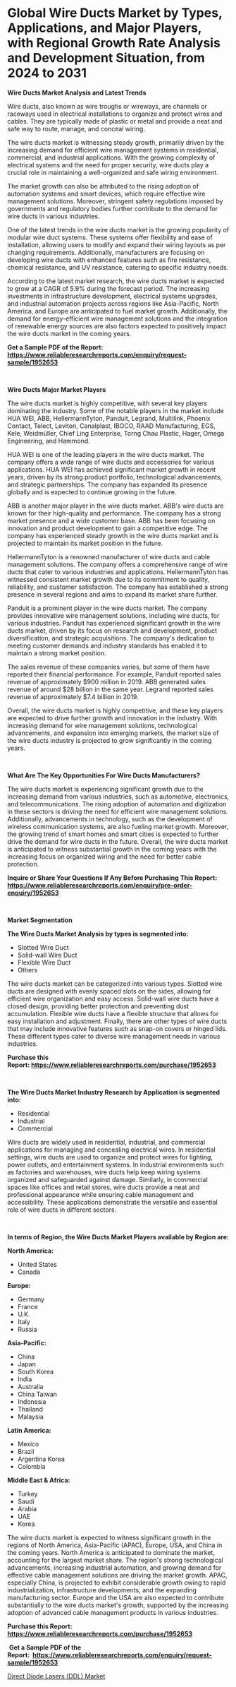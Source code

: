 <p><h1>Global Wire Ducts Market by Types, Applications, and Major Players, with Regional Growth Rate Analysis and Development Situation, from 2024 to 2031</h1></p><p><strong>Wire Ducts Market Analysis and Latest Trends</strong></p>
<p><p>Wire ducts, also known as wire troughs or wireways, are channels or raceways used in electrical installations to organize and protect wires and cables. They are typically made of plastic or metal and provide a neat and safe way to route, manage, and conceal wiring.</p><p>The wire ducts market is witnessing steady growth, primarily driven by the increasing demand for efficient wire management systems in residential, commercial, and industrial applications. With the growing complexity of electrical systems and the need for proper security, wire ducts play a crucial role in maintaining a well-organized and safe wiring environment.</p><p>The market growth can also be attributed to the rising adoption of automation systems and smart devices, which require effective wire management solutions. Moreover, stringent safety regulations imposed by governments and regulatory bodies further contribute to the demand for wire ducts in various industries.</p><p>One of the latest trends in the wire ducts market is the growing popularity of modular wire duct systems. These systems offer flexibility and ease of installation, allowing users to modify and expand their wiring layouts as per changing requirements. Additionally, manufacturers are focusing on developing wire ducts with enhanced features such as fire resistance, chemical resistance, and UV resistance, catering to specific industry needs.</p><p>According to the latest market research, the wire ducts market is expected to grow at a CAGR of 5.9% during the forecast period. The increasing investments in infrastructure development, electrical systems upgrades, and industrial automation projects across regions like Asia-Pacific, North America, and Europe are anticipated to fuel market growth. Additionally, the demand for energy-efficient wire management solutions and the integration of renewable energy sources are also factors expected to positively impact the wire ducts market in the coming years.</p></p>
<p><strong>Get a Sample PDF of the Report:&nbsp; <a href="https://www.reliableresearchreports.com/enquiry/request-sample/1952653">https://www.reliableresearchreports.com/enquiry/request-sample/1952653</a></strong></p>
<p>&nbsp;</p>
<p><strong>Wire Ducts Major Market Players</strong></p>
<p><p>The wire ducts market is highly competitive, with several key players dominating the industry. Some of the notable players in the market include HUA WEI, ABB, HellermannTyton, Panduit, Legrand, Multilink, Phoenix Contact, Telect, Leviton, Canalplast, IBOCO, RAAD Manufacturing, EGS, Kele, Weidmüller, Chief Ling Enterprise, Torng Chau Plastic, Hager, Omega Engineering, and Hammond.</p><p>HUA WEI is one of the leading players in the wire ducts market. The company offers a wide range of wire ducts and accessories for various applications. HUA WEI has achieved significant market growth in recent years, driven by its strong product portfolio, technological advancements, and strategic partnerships. The company has expanded its presence globally and is expected to continue growing in the future.</p><p>ABB is another major player in the wire ducts market. ABB's wire ducts are known for their high-quality and performance. The company has a strong market presence and a wide customer base. ABB has been focusing on innovation and product development to gain a competitive edge. The company has experienced steady growth in the wire ducts market and is projected to maintain its market position in the future.</p><p>HellermannTyton is a renowned manufacturer of wire ducts and cable management solutions. The company offers a comprehensive range of wire ducts that cater to various industries and applications. HellermannTyton has witnessed consistent market growth due to its commitment to quality, reliability, and customer satisfaction. The company has established a strong presence in several regions and aims to expand its market share further.</p><p>Panduit is a prominent player in the wire ducts market. The company provides innovative wire management solutions, including wire ducts, for various industries. Panduit has experienced significant growth in the wire ducts market, driven by its focus on research and development, product diversification, and strategic acquisitions. The company's dedication to meeting customer demands and industry standards has enabled it to maintain a strong market position.</p><p>The sales revenue of these companies varies, but some of them have reported their financial performance. For example, Panduit reported sales revenue of approximately $900 million in 2019. ABB generated sales revenue of around $28 billion in the same year. Legrand reported sales revenue of approximately $7.4 billion in 2019.</p><p>Overall, the wire ducts market is highly competitive, and these key players are expected to drive further growth and innovation in the industry. With increasing demand for wire management solutions, technological advancements, and expansion into emerging markets, the market size of the wire ducts industry is projected to grow significantly in the coming years.</p></p>
<p>&nbsp;</p>
<p><strong>What Are The Key Opportunities For Wire Ducts Manufacturers?</strong></p>
<p><p>The wire ducts market is experiencing significant growth due to the increasing demand from various industries, such as automotive, electronics, and telecommunications. The rising adoption of automation and digitization in these sectors is driving the need for efficient wire management solutions. Additionally, advancements in technology, such as the development of wireless communication systems, are also fueling market growth. Moreover, the growing trend of smart homes and smart cities is expected to further drive the demand for wire ducts in the future. Overall, the wire ducts market is anticipated to witness substantial growth in the coming years with the increasing focus on organized wiring and the need for better cable protection.</p></p>
<p><strong>Inquire or Share Your Questions If Any Before Purchasing This Report: <a href="https://www.reliableresearchreports.com/enquiry/pre-order-enquiry/1952653">https://www.reliableresearchreports.com/enquiry/pre-order-enquiry/1952653</a></strong></p>
<p>&nbsp;</p>
<p><strong>Market Segmentation</strong></p>
<p><strong>The Wire Ducts Market Analysis by types is segmented into:</strong></p>
<p><ul><li>Slotted Wire Duct</li><li>Solid-wall Wire Duct</li><li>Flexible Wire Duct</li><li>Others</li></ul></p>
<p><p>The wire ducts market can be categorized into various types. Slotted wire ducts are designed with evenly spaced slots on the sides, allowing for efficient wire organization and easy access. Solid-wall wire ducts have a closed design, providing better protection and preventing dust accumulation. Flexible wire ducts have a flexible structure that allows for easy installation and adjustment. Finally, there are other types of wire ducts that may include innovative features such as snap-on covers or hinged lids. These different types cater to diverse wire management needs in various industries.</p></p>
<p><strong>Purchase this Report:&nbsp;<a href="https://www.reliableresearchreports.com/purchase/1952653">https://www.reliableresearchreports.com/purchase/1952653</a></strong></p>
<p>&nbsp;</p>
<p><strong>The Wire Ducts Market Industry Research by Application is segmented into:</strong></p>
<p><ul><li>Residential</li><li>Industrial</li><li>Commercial</li></ul></p>
<p><p>Wire ducts are widely used in residential, industrial, and commercial applications for managing and concealing electrical wires. In residential settings, wire ducts are used to organize and protect wires for lighting, power outlets, and entertainment systems. In industrial environments such as factories and warehouses, wire ducts help keep wiring systems organized and safeguarded against damage. Similarly, in commercial spaces like offices and retail stores, wire ducts provide a neat and professional appearance while ensuring cable management and accessibility. These applications demonstrate the versatile and essential role of wire ducts in different sectors.</p></p>
<p>&nbsp;</p>
<p><strong>In terms of Region, the Wire Ducts Market Players available by Region are:</strong></p>
<p>
    <p> <strong> North America: </strong>
        <ul>
            <li>United States</li>
            <li>Canada</li>
        </ul>
        </p> 
    <p> <strong> Europe: </strong>
        <ul>
            <li>Germany</li>
            <li>France</li>
            <li>U.K.</li>
            <li>Italy</li>
            <li>Russia</li>
        </ul>
        </p> 
    <p> <strong> Asia-Pacific: </strong>
        <ul>
            <li>China</li>
            <li>Japan</li>
            <li>South Korea</li>
            <li>India</li>
            <li>Australia</li>
            <li>China Taiwan</li>
            <li>Indonesia</li>
            <li>Thailand</li>
            <li>Malaysia</li>
        </ul>
        </p> 
    <p> <strong> Latin America: </strong>
        <ul>
            <li>Mexico</li>
            <li>Brazil</li>
            <li>Argentina Korea</li>
            <li>Colombia</li>
        </ul>
        </p> 
    <p> <strong> Middle East & Africa: </strong>
        <ul>
            <li>Turkey</li>
            <li>Saudi</li>
            <li>Arabia</li>
            <li>UAE</li>
            <li>Korea</li>
        </ul>
    </p>
    </p>
<p><p>The wire ducts market is expected to witness significant growth in the regions of North America, Asia-Pacific (APAC), Europe, USA, and China in the coming years. North America is anticipated to dominate the market, accounting for the largest market share. The region's strong technological advancements, increasing industrial automation, and growing demand for effective cable management solutions are driving the market growth. APAC, especially China, is projected to exhibit considerable growth owing to rapid industrialization, infrastructure developments, and the expanding manufacturing sector. Europe and the USA are also expected to contribute substantially to the wire ducts market's growth, supported by the increasing adoption of advanced cable management products in various industries.</p></p>
<p><strong>Purchase this Report: <a href="https://www.reliableresearchreports.com/purchase/1952653">https://www.reliableresearchreports.com/purchase/1952653</a></strong></p>
<p>&nbsp;<strong>Get a Sample PDF of the Report:&nbsp;&nbsp;<a href="https://www.reliableresearchreports.com/enquiry/request-sample/1952653">https://www.reliableresearchreports.com/enquiry/request-sample/1952653</a></strong></p>
<p><strong></strong></p>
<p><p><a href="https://github.com/bracarafogo/Market-Research-Report-List-1/blob/main/direct-diode-lasers-ddl-market.md">Direct Diode Lasers (DDL) Market</a></p></p>